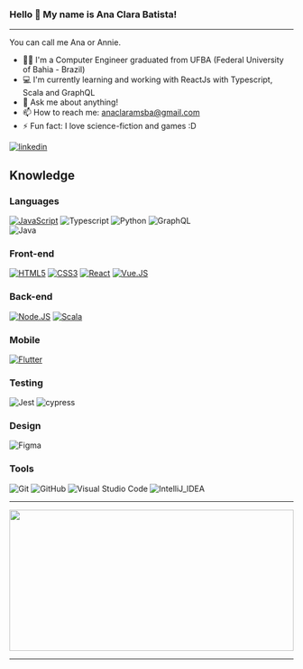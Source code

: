 ### Hello 👋 My name is Ana Clara Batista!
-----
You can call me Ana or Annie.
- 👨‍🎓 I'm a Computer Engineer graduated from UFBA (Federal University of Bahia - Brazil)
- 💻 I'm currently learning and working with ReactJs with Typescript, Scala and GraphQL
- 💬 Ask me about anything!
- 📫 How to reach me: anaclaramsba@gmail.com
- ⚡ Fun fact: I love science-fiction and games :D

[![linkedin](https://img.shields.io/static/v1?label=&message=LinkedIn&color=0077B5&style=flat&logo=linkedin)](https://www.linkedin.com/in/ana-clara-batista-09942a191/)
<br /> 

## Knowledge

### Languages<br />
[![JavaScript](https://img.shields.io/badge/JavaScript-F7DF1E?style=for-the-badge&logo=javascript&logoColor=black)](https://github.com/anaclaramsb/)
![Typescript](https://img.shields.io/badge/TypeScript-007ACC?style=for-the-badge&logo=typescript&logoColor=white)
![Python](https://img.shields.io/badge/python-3670A0?style=for-the-badge&logo=python&logoColor=ffdd54)
![GraphQL](https://img.shields.io/badge/-GraphQL-E10098?style=for-the-badge&logo=graphql&logoColor=white)  
![Java](https://img.shields.io/badge/Java-ED8B00?style=for-the-badge&logo=openjdk&logoColor=white)  

### Front-end<br />
[![HTML5](https://img.shields.io/badge/HTML5-E34F26?style=for-the-badge&logo=html5&logoColor=white)](https://github.com/anaclaramsb/)
[![CSS3](https://img.shields.io/badge/CSS3-1572B6?style=for-the-badge&logo=css3&logoColor=white)](https://github.com/anaclaramsb/)
[![React](https://img.shields.io/badge/React-20232A?style=for-the-badge&logo=react&logoColor=61DAFB)](https://github.com/anaclaramsb/)
[![Vue.JS](https://img.shields.io/badge/Vue.js-35495E?style=for-the-badge&logo=vue.js&logoColor=4FC08D)](https://github.com/anaclaramsb/)

### Back-end<br />
[![Node.JS](https://img.shields.io/badge/Node.js-43853D?style=for-the-badge&logo=node.js&logoColor=white)](https://github.com/anaclaramsb/)
[![Scala](https://img.shields.io/badge/Scala-DC322F?style=for-the-badge&logo=scala&logoColor=white)](https://github.com/anaclaramsb/)

### Mobile<br />
[![Flutter](https://img.shields.io/badge/Flutter-02569B?style=for-the-badge&logo=flutter&logoColor=white)](https://github.com/anaclaramsb)    

### Testing <br />
![Jest](https://img.shields.io/badge/-jest-%23C21325?style=for-the-badge&logo=jest&logoColor=white)
![cypress](https://img.shields.io/badge/-cypress-%23E5E5E5?style=for-the-badge&logo=cypress&logoColor=058a5e)

### Design<br />
![Figma](https://img.shields.io/badge/figma-%23F24E1E.svg?style=for-the-badge&logo=figma&logoColor=white)

### Tools<br />
![Git](https://img.shields.io/badge/git-%23F05033.svg?style=for-the-badge&logo=git&logoColor=white)
![GitHub](https://img.shields.io/badge/github-%23121011.svg?style=for-the-badge&logo=github&logoColor=white)
![Visual Studio Code](https://img.shields.io/badge/Visual%20Studio%20Code-0078d7.svg?style=for-the-badge&logo=visual-studio-code&logoColor=white)
![IntelliJ_IDEA](https://img.shields.io/badge/IntelliJ_IDEA-000000.svg?style=for-the-badge&logo=intellij-idea&logoColor=white)

-----

<img width="100%" height="250em" src="https://github-readme-stats.vercel.app/api/top-langs/?username=anaclaramsb&layout=compact&langs_count=16&theme=dracula"/>

-----
